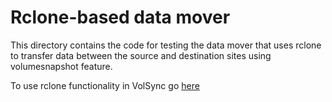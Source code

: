# Rclone-based data mover

This directory contains the code for testing the data mover that uses rclone to
transfer data between the source and destination sites using volumesnapshot
feature.

To use rclone functionality in VolSync go [here](https://volsync.readthedocs.io/)
